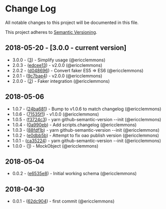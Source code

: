 # Change Log
All notable changes to this project will be documented in this file.

This project adheres to [Semantic Versioning](http://semver.org/).

## 2018-05-20 - [3.0.0 - current version]

- 3.0.0 - ([3](https://github.com/ericclemmons/graphql-mock-object/pull/3)) - Simplify usage (@ericclemmons)
- 2.0.3 - ([edcee13](https://github.com/ericclemmons/graphql-mock-object/commit/edcee13a2f677b619f4cc503c10e696935cd67e6)) - v2.0.0 (@ericclemmons)
- 2.0.2 - ([d048696](https://github.com/ericclemmons/graphql-mock-object/commit/d0486967fda2137c75cb981e5e6eb0fbf430c9d1)) - Convert faker ES5 => ES6 (@ericclemmons)
- 2.0.1 - ([9c7bae4](https://github.com/ericclemmons/graphql-mock-object/commit/9c7bae4f0880ec4c7f2bf15dfa4caa5660c6a6cf)) - v2.0.0 (@ericclemmons)
- 2.0.0 - ([2](https://github.com/ericclemmons/graphql-mock-object/pull/2)) - Faker integration (@ericclemmons)

## 2018-05-06

- 1.0.7 - ([24ba681](https://github.com/ericclemmons/graphql-mock-object/commit/24ba68116b13f44871ebbf1967e5bd5c05d6fa6d)) - Bump to v1.0.6 to match changelog (@ericclemmons)
- 1.0.6 - ([71535f1](https://github.com/ericclemmons/graphql-mock-object/commit/71535f1aae3d4cfaafa2a003453806044aa6ab8b)) - v1.0.0 (@ericclemmons)
- 1.0.5 - ([f3724c3](https://github.com/ericclemmons/graphql-mock-object/commit/f3724c38d522b9a82605c41b5a35af434b38771f)) - yarn github-semantic-version --init (@ericclemmons)
- 1.0.4 - ([0a990eb](https://github.com/ericclemmons/graphql-mock-object/commit/0a990eb000e5cdc9f6c5775536891673b76a7823)) - Add scripts.changelog (@ericclemmons)
- 1.0.3 - ([88fdf1b](https://github.com/ericclemmons/graphql-mock-object/commit/88fdf1b87460d50b8fb2c10c345b9250e4f3c2cf)) - yarn github-semantic-version --init (@ericclemmons)
- 1.0.2 - ([e0dbb5b](https://github.com/ericclemmons/graphql-mock-object/commit/e0dbb5b99e0e4c5e5f76105258e0e66a725941fa)) - Attempt to fix oao publish version (@ericclemmons)
- 1.0.1 - ([ca35224](https://github.com/ericclemmons/graphql-mock-object/commit/ca3522418748f020e931d1a15125288f01000d88)) - yarn github-semantic-version --init (@ericclemmons)
- 1.0.0 - ([1](https://github.com/ericclemmons/graphql-mock-object/pull/1)) - MockObject (@ericclemmons)

## 2018-05-04

- 0.0.2 - ([e6535e8](https://github.com/ericclemmons/graphql-mock-object/commit/e6535e80574cb20c582e8db35fc2649c69aed1a5)) - Initial working schema (@ericclemmons)

## 2018-04-30

- 0.0.1 - ([62dc904](https://github.com/ericclemmons/graphql-mock-object/commit/62dc90478c2a802f342d47ac71709019fb3748bd)) - first commit (@ericclemmons)
